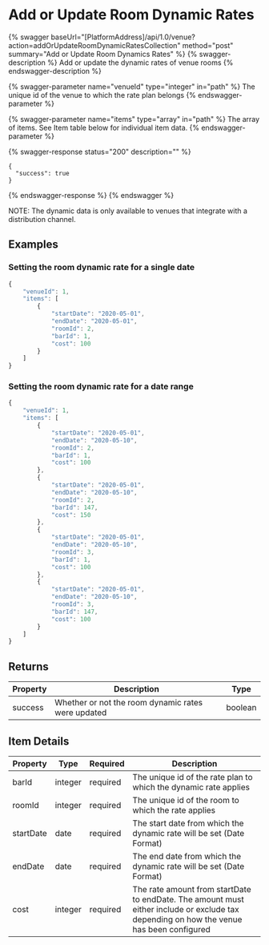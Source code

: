 # Add or Update Room Dynamic Rates

{% swagger baseUrl="[PlatformAddress]/api/1.0/venue?action=addOrUpdateRoomDynamicRatesCollection" method="post" summary="Add or Update Room Dynamics Rates" %}
{% swagger-description %}
Add or update the dynamic rates of venue rooms
{% endswagger-description %}

{% swagger-parameter name="venueId" type="integer" in="path" %}
The unique id of the venue to which the rate plan belongs
{% endswagger-parameter %}

{% swagger-parameter name="items" type="array" in="path" %}
The array of items. See Item table below for individual item data.
{% endswagger-parameter %}

{% swagger-response status="200" description="" %}
```
{
  "success": true
}
```
{% endswagger-response %}
{% endswagger %}

NOTE: The dynamic data is only available to venues that integrate with a distribution channel.

## Examples

### Setting the room dynamic rate for a single date

```javascript
{
    "venueId": 1,
    "items": [
        {
            "startDate": "2020-05-01",
            "endDate": "2020-05-01",
            "roomId": 2,
            "barId": 1,
            "cost": 100
        }
    ]
}
```

### Setting the room dynamic rate for a date range

```javascript
{
    "venueId": 1,
    "items": [
        {
            "startDate": "2020-05-01",
            "endDate": "2020-05-10",
            "roomId": 2,
            "barId": 1,
            "cost": 100
        },
        {
            "startDate": "2020-05-01",
            "endDate": "2020-05-10",
            "roomId": 2,
            "barId": 147,
            "cost": 150
        },
        {
            "startDate": "2020-05-01",
            "endDate": "2020-05-10",
            "roomId": 3,
            "barId": 1,
            "cost": 100
        },
        {
            "startDate": "2020-05-01",
            "endDate": "2020-05-10",
            "roomId": 3,
            "barId": 147,
            "cost": 100
        }
    ]
}
```

## Returns

| Property | Description                                        | Type    |
| -------- | -------------------------------------------------- | ------- |
| success  | Whether or not the room dynamic rates were updated | boolean |

## Item Details

| Property  | Type    | Required | Description                                                                                                                             |
| --------- | ------- | -------- | --------------------------------------------------------------------------------------------------------------------------------------- |
| barId     | integer | required | The unique id of the rate plan to which the dynamic rate applies                                                                        |
| roomId    | integer | required | The unique id of the room to which the rate applies                                                                                     |
| startDate | date    | required | The start date from which the dynamic rate will be set (Date Format)                                                                    |
| endDate   | date    | required | The end date from which the dynamic rate will be set (Date Format)                                                                      |
| cost      | integer | required | The rate amount from startDate to endDate. The amount must either include or exclude tax depending on how the venue has been configured |
